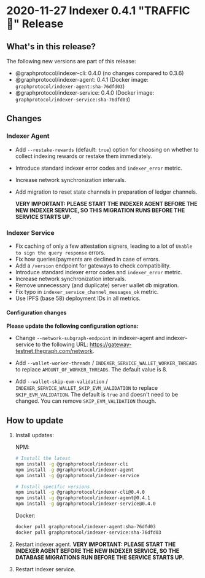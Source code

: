 # 2020-11-27 Indexer 0.4.1 "TRAFFIC 🚦" Release

## What's in this release?

The following new versions are part of this release:

- @graphprotocol/indexer-cli: 0.4.0 (no changes compared to 0.3.6)
- @graphprotocol/indexer-agent: 0.4.1 (Docker image: `graphprotocol/indexer-agent:sha-76dfd03`)
- @graphprotocol/indexer-service: 0.4.0 (Docker image: `graphprotocol/indexer-service:sha-76dfd03`)

## Changes

### Indexer Agent

- Add `--restake-rewards` (default: `true`) option for choosing on whether to
  collect indexing rewards or restake them immediately.
- Introduce standard indexer error codes and `indexer_error` metric.
- Increase network synchronization intervals.
- Add migration to reset state channels in preparation of ledger channels.

  **VERY IMPORTANT: PLEASE START THE INDEXER AGENT BEFORE THE NEW INDEXER
  SERVICE, SO THIS MIGRATION RUNS BEFORE THE SERVICE STARTS UP.**

### Indexer Service

- Fix caching of only a few attestation signers, leading to a lot of `Unable
  to sign the query response` errors.
- Fix how queries/payments are declined in case of errors.
- Add a `/version` endpoint for gateways to check compatibility.
- Introduce standard indexer error codes and `indexer_error` metric.
- Increase network synchronization intervals.
- Remove unnecessary (and duplicate) server wallet db migration.
- Fix typo in `indexer_service_channel_messages_ok` metric.
- Use IPFS (base 58) deployment IDs in all metrics.

#### Configuration changes

**Please update the following configuration options:**

- Change `--network-subgraph-endpoint` in indexer-agent and indexer-service
  to the following URL: https://gateway-testnet.thegraph.com/network.

- Add `--wallet-worker-threads` / `INDEXER_SERVICE_WALLET_WORKER_THREADS` to
  replace `AMOUNT_OF_WORKER_THREADS`. The default value is 8.

- Add `--wallet-skip-evm-validation` /
  `INDEXER_SERVICE_WALLET_SKIP_EVM_VALIDATION` to replace
  `SKIP_EVM_VALIDATION`. The default is `true` and doesn't need to be changed.
  You can remove `SKIP_EVM_VALIDATION` though.

## How to update

1. Install updates:

   NPM:

   ```sh
   # Install the latest
   npm install -g @graphprotocol/indexer-cli
   npm install -g @graphprotocol/indexer-agent
   npm install -g @graphprotocol/indexer-service

   # Install specific versions
   npm install -g @graphprotocol/indexer-cli@0.4.0
   npm install -g @graphprotocol/indexer-agent@0.4.1
   npm install -g @graphprotocol/indexer-service@0.4.0
   ```

   Docker:

   ```sh
   docker pull graphprotocol/indexer-agent:sha-76dfd03
   docker pull graphprotocol/indexer-service:sha-76dfd03
   ```

2. Restart indexer agent.
   **VERY IMPORTANT: PLEASE START THE INDEXER AGENT BEFORE THE NEW INDEXER
   SERVICE, SO THE DATABASE MIGRATIONS RUN BEFORE THE SERVICE STARTS UP.**
3. Restart indexer service.
